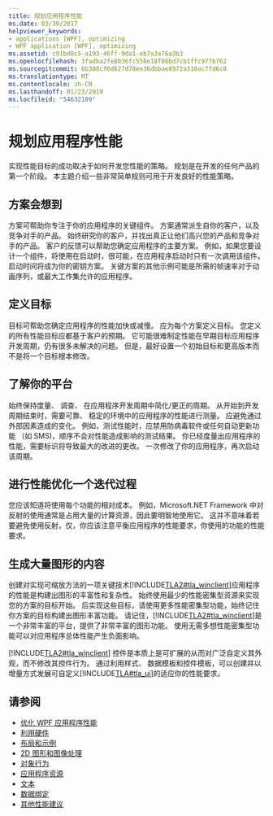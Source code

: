 ```yaml
---
title: 规划应用程序性能
ms.date: 03/30/2017
helpviewer_keywords:
- applications [WPF], optimizing
- WPF application [WPF], optimizing
ms.assetid: c91bd0c5-a193-46ff-9da1-eb7a3a76a3b3
ms.openlocfilehash: 3fadba2fe8036fc558e18f80bd7cb1ffc977b762
ms.sourcegitcommit: 6b308cf6d627d78ee36dbbae8972a310ac7fd6c8
ms.translationtype: MT
ms.contentlocale: zh-CN
ms.lasthandoff: 01/23/2019
ms.locfileid: "54632109"
---
```

# <a name="planning-for-application-performance"></a>规划应用程序性能
实现性能目标的成功取决于如何开发您性能的策略。 规划是在开发的任何产品的第一个阶段。 本主题介绍一些非常简单规则可用于开发良好的性能策略。  
  
## <a name="think-in-terms-of-scenarios"></a>方案会想到  
 方案可帮助你专注于你的应用程序的关键组件。 方案通常派生自你的客户，以及竞争对手的产品。 始终研究你的客户，并找出真正让他们高兴您的产品和竞争对手的产品。 客户的反馈可以帮助您确定应用程序的主要方案。 例如，如果您要设计一个组件，将使用在启动时，很可能，在应用程序启动时只有一次调用该组件。 启动时间将成为你的密钥方案。 关键方案的其他示例可能是所需的帧速率对于动画序列，或最大工作集允许的应用程序。  
  
## <a name="define-goals"></a>定义目标  
 目标可帮助您确定应用程序的性能加快或减慢。 应为每个方案定义目标。 您定义的所有性能目标应都基于客户的预期。 它可能很难制定性能在早期目标应用程序开发周期，仍有很多未解决的问题。 但是，最好设置一个初始目标和更高版本而不是将一个目标根本修改。  
  
## <a name="understand-your-platform"></a>了解你的平台  
 始终保持度量、 调查、 在应用程序开发周期中简化/更正的周期。 从开始到开发周期结束时，需要可靠、 稳定的环境中的应用程序的性能进行测量。 应避免通过外部因素造成的变化。 例如，测试性能时，应禁用防病毒软件或任何自动更新功能 （如 SMS)，顺序不会对性能造成影响的测试结果。 你已经度量出应用程序的性能，需要标识将导致最大的改进的更改。 一次修改了你的应用程序，再次启动该周期。  
  
## <a name="make-performance-tuning-an-iterative-process"></a>进行性能优化一个迭代过程  
 您应该知道将使用每个功能的相对成本。 例如，Microsoft.NET Framework 中对反射的使用通常是占用大量的计算资源，因此要明智地使用它。 这并不意味着若要避免使用反射，仅，你应该注意平衡应用程序的性能要求，你使用的功能的性能要求。  
  
## <a name="build-towards-graphical-richness"></a>生成大量图形的内容  
 创建对实现可缩放方法的一项关键技术[!INCLUDE[TLA2#tla_winclient](../../../../includes/tla2sharptla-winclient-md.md)]应用程序的性能是构建出图形的丰富性和复杂性。 始终使用最少的性能密集型资源来实现您的方案的目标开始。 后实现这些目标，请使用更多性能密集型功能，始终记住你方案的目标构建出图形丰富功能。 请记住，[!INCLUDE[TLA2#tla_winclient](../../../../includes/tla2sharptla-winclient-md.md)]是一个非常丰富的平台，提供了非常丰富的图形功能。 使用无需多想性能密集型功能可以对应用程序总体性能产生负面影响。  
  
 [!INCLUDE[TLA2#tla_winclient](../../../../includes/tla2sharptla-winclient-md.md)] 控件是本质上是可扩展的从而对广泛自定义其外观，而不修改其控件行为。 通过利用样式、 数据模板和控件模板，可以创建并以增量方式发展可自定义[!INCLUDE[TLA#tla_ui](../../../../includes/tlasharptla-ui-md.md)]的适应你的性能要求。  
  
## <a name="see-also"></a>请参阅
- [优化 WPF 应用程序性能](../../../../docs/framework/wpf/advanced/optimizing-wpf-application-performance.md)
- [利用硬件](../../../../docs/framework/wpf/advanced/optimizing-performance-taking-advantage-of-hardware.md)
- [布局和示例](../../../../docs/framework/wpf/advanced/optimizing-performance-layout-and-design.md)
- [2D 图形和图像处理](../../../../docs/framework/wpf/advanced/optimizing-performance-2d-graphics-and-imaging.md)
- [对象行为](../../../../docs/framework/wpf/advanced/optimizing-performance-object-behavior.md)
- [应用程序资源](../../../../docs/framework/wpf/advanced/optimizing-performance-application-resources.md)
- [文本](../../../../docs/framework/wpf/advanced/optimizing-performance-text.md)
- [数据绑定](../../../../docs/framework/wpf/advanced/optimizing-performance-data-binding.md)
- [其他性能建议](../../../../docs/framework/wpf/advanced/optimizing-performance-other-recommendations.md)
